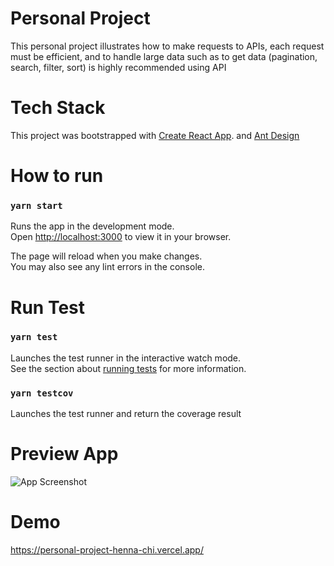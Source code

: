 # Personal Project

This personal project illustrates how to make requests to APIs, each request must be efficient, and to handle large data such as to get data (pagination, search, filter, sort) is highly recommended using API

# Tech Stack

This project was bootstrapped with [Create React App](https://github.com/facebook/create-react-app). and [Ant Design](https://ant.design/)

# How to run

### `yarn start`

Runs the app in the development mode.\
Open [http://localhost:3000](http://localhost:3000) to view it in your browser.

The page will reload when you make changes.\
You may also see any lint errors in the console.

# Run Test

### `yarn test`

Launches the test runner in the interactive watch mode.\
See the section about [running tests](https://facebook.github.io/create-react-app/docs/running-tests) for more information.

### `yarn testcov`

Launches the test runner and return the coverage result

# Preview App

![App Screenshot](https://i.ibb.co/zPjpR8j/Screen-Shot-2022-08-24-at-18-02-03.png)

# Demo

https://personal-project-henna-chi.vercel.app/
